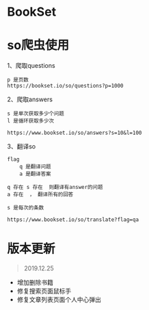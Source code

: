 # BookSet



# so爬虫使用

1、爬取questions
```
p 是页数
https://bookset.io/so/questions?p=1000
```

2、爬取answers
```
s 是单次获取多少个问题
l 是循环获取多少次

https://www.bookset.io/so/answers?s=10&l=100
```

3、翻译so
```
flag 
    q 是翻译问题 
    a 是翻译答案

q 存在 s 存在  则翻译有answer的问题
a 存在  ， 翻译所有的回答

s 是每次的条数

https://www.bookset.io/so/translate?flag=qa
```


# 版本更新

> 2019.12.25
 - 增加删除书籍
 - 修复搜索页面鼠标手
 - 修复文章列表页面个人中心弹出
 
 
 